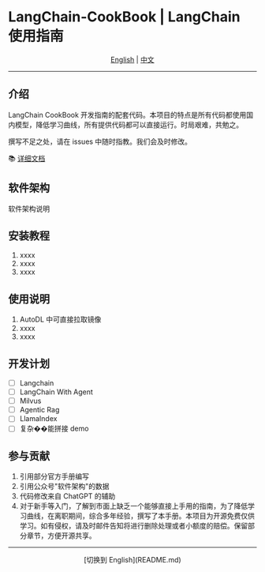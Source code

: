 # LangChain-CookBook | LangChain 使用指南  

<div align="center">  
  <a href="README.md">English</a> | <a href="README.CN.md">中文</a>  
</div>  

---  

## 介绍  
LangChain CookBook 开发指南的配套代码。本项目的特点是所有代码都使用国内模型，降低学习曲线，所有提供代码都可以直接运行。时局艰难，共勉之。  

撰写不足之处，请在 issues 中随时指教。我们会及时修改。  

📚 [详细文档](https://zhenping.notion.site/LangChain-120a05efc2de80b0b602cebf2de208b4?pvs=74)  

## 软件架构  
软件架构说明  

## 安装教程  
1. xxxx  
2. xxxx  
3. xxxx  

## 使用说明  
1. AutoDL 中可直接拉取镜像  
2. xxxx  
3. xxxx  

## 开发计划  
- [ ] Langchain  
- [ ] LangChain With Agent  
- [ ] Milvus  
- [ ] Agentic Rag  
- [ ] LlamaIndex  
- [ ] 复杂��能拼接 demo  

## 参与贡献  
1. 引用部分官方手册编写  
2. 引用公众号"软件架构"的数据  
3. 代码修改来自 ChatGPT 的辅助  
4. 对于新手等入门，了解到市面上缺乏一个能够直接上手用的指南，为了降低学习曲线，在离职期间，综合多年经验，撰写了本手册。本项目为开源免费仅供学习。如有侵权，请及时邮件告知将进行删除处理或者小额度的赔偿。保留部分章节，方便开源共享。  

---  

<div align="center">  
  [切换到 English](README.md)  
</div>
